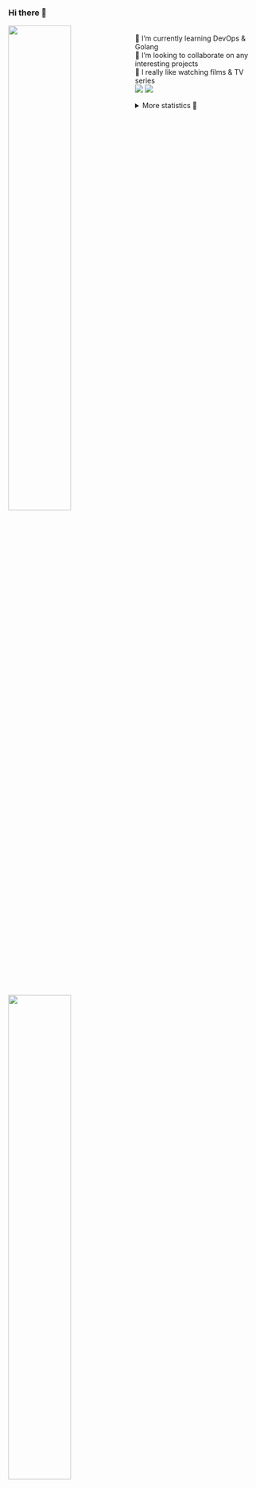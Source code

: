### Hi there 👋


[<img align="left" width="50%" src="https://github-readme-stats.vercel.app/api?username=rufusnufus&hide=issues&show_icons=true&count_private=true&theme=transparent&title_color=FF6F40&text_color=FBF9F8&icon_color=F48242&hide_border=true&hide_title=true#gh-dark-mode-only">](https://metrics.lecoq.io/rufusnufus#gh-dark-mode-only)
[<img align="left" width="50%" src="https://github-readme-stats.vercel.app/api?username=rufusnufus&hide=issues&show_icons=true&count_private=true&theme=transparent&title_color=FF6533&text_color=4D4644&icon_color=FF8038&hide_border=true&hide_title=true#gh-light-mode-only">](https://metrics.lecoq.io/rufusnufus#gh-light-mode-only)

<p>
  <br>
  🌱 I’m currently learning DevOps & Golang</br>
  👯 I’m looking to collaborate on any interesting projects</br>
  🎥 I really like watching films & TV series</br>
  <a href="https://linkedin.com/in/rufusnufus"><img src="https://img.shields.io/badge/linkedin-0077B5.svg?style=for-the-badge&logo=linkedin&logoColor=white"/></a>
  <a href="https://t.me/rufusnufus"><img src="https://img.shields.io/badge/-telegram-black?style=for-the-badge&color=blue&logo=telegram"/></a>
</p>

<p text-align="left">
<details>
  <summary>More statistics 👀</summary><br/>

<!--START_SECTION:waka-->
![Code Time](http://img.shields.io/badge/Code%20Time-764%20hrs%2047%20mins-blue)

![Profile Views](http://img.shields.io/badge/Profile%20Views-0-blue)

**I'm an Early 🐤** 

```text
🌞 Morning                5607 commits        █████░░░░░░░░░░░░░░░░░░░░   20.29 % 
🌆 Daytime                16320 commits       ███████████████░░░░░░░░░░   59.06 % 
🌃 Evening                5113 commits        █████░░░░░░░░░░░░░░░░░░░░   18.50 % 
🌙 Night                  593 commits         █░░░░░░░░░░░░░░░░░░░░░░░░   02.15 % 
```
📅 **I'm Most Productive on Wednesday** 

```text
Monday                   5731 commits        █████░░░░░░░░░░░░░░░░░░░░   20.74 % 
Tuesday                  4691 commits        ████░░░░░░░░░░░░░░░░░░░░░   16.98 % 
Wednesday                6116 commits        ██████░░░░░░░░░░░░░░░░░░░   22.13 % 
Thursday                 5116 commits        █████░░░░░░░░░░░░░░░░░░░░   18.51 % 
Friday                   4787 commits        ████░░░░░░░░░░░░░░░░░░░░░   17.32 % 
Saturday                 682 commits         █░░░░░░░░░░░░░░░░░░░░░░░░   02.47 % 
Sunday                   510 commits         ░░░░░░░░░░░░░░░░░░░░░░░░░   01.85 % 
```


📊 **This Week I Spent My Time On** 

```text
💬 Programming Languages: 
YAML                     1 hr 27 mins        █████████████████░░░░░░░░   69.55 % 
Other                    30 mins             ██████░░░░░░░░░░░░░░░░░░░   24.44 % 
Text                     7 mins              ██░░░░░░░░░░░░░░░░░░░░░░░   06.00 % 
JavaScript               0 secs              ░░░░░░░░░░░░░░░░░░░░░░░░░   00.01 % 

🔥 Editors: 
VS Code                  1 hr 35 mins        ███████████████████░░░░░░   75.56 % 
iTerm2                   30 mins             ██████░░░░░░░░░░░░░░░░░░░   24.44 % 
```

**I Mostly Code in Go** 

```text
Go                       17 repos            ████░░░░░░░░░░░░░░░░░░░░░   16.67 % 
Python                   16 repos            ████░░░░░░░░░░░░░░░░░░░░░   15.69 % 
Smarty                   5 repos             █░░░░░░░░░░░░░░░░░░░░░░░░   04.90 % 
Shell                    3 repos             █░░░░░░░░░░░░░░░░░░░░░░░░   02.94 % 
Kotlin                   2 repos             ░░░░░░░░░░░░░░░░░░░░░░░░░   01.96 % 
```




 Last Updated on 09/05/2024 00:53:25 UTC
<!--END_SECTION:waka-->

</details>
</p>

